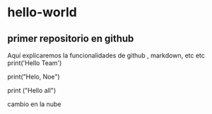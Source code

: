 # hello-world
## primer repositorio en github

Aquí explicaremos la funcionalidades de github , markdown, etc etc 
print('Hello Team')

print("Helo, Noe")

print ("Hello all")

cambio en la nube
